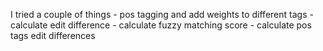 I tried a couple of things - pos tagging and add weights to different tags
                           - calculate edit difference
                           - calculate fuzzy matching score
                           - calculate pos tags edit differences
